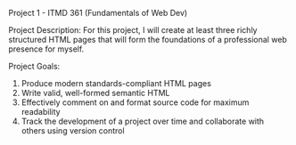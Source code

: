 Project 1 - ITMD 361 (Fundamentals of Web Dev)

Project Description: For this project, I will create at least three richly structured HTML 
pages that will form the foundations of a professional web presence for myself. 

Project Goals:
1. Produce modern standards-compliant HTML pages
2. Write valid, well-formed semantic HTML
3. Effectively comment on and format source code for maximum readability
4. Track the development of a project over time and collaborate with others using version control